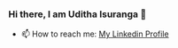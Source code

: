 ### Hi there, I am Uditha Isuranga 👋

- 📫 How to reach me: 
<a href ='https://www.linkedin.com/in/uditha-isuranga/'>My Linkedin Profile</a>



<!-- 
- 🔭 I’m currently doing projects in <a href ='https://www.hashbaze.com/'>Hashbaze</a> and <a href ='https://eventseekout.com/'>EventSeekOut</a>.
- 🌱 I’m currently learning Spring(Java), Flutter and Unity Engine.
- 🎓 I'm studying at the University of Moratuwa.(Computer Science and Engineering)
- 👯 I’m looking to collaborate on Java Projects.
- 📫 How to reach me: 
<a href ='https://www.linkedin.com/in/uditha-isuranga/'>My Linkedin Profile</a>
- ⚡ Fun fact: 🧳Traveling, 🕺🏻Music

<br/>
<a href="https://github.com/Uditha05">
  <img alt="Top Langs" align="center" src="https://github-readme-stats.vercel.app/api/top-langs/?username=Uditha05&langs_count=9&layout=compact" />
</a>

## My Interests  :

***Programming Languages*  :**
<p> 
<code><img height="30" src="https://github.com/Uditha05/Uditha05/blob/main/Logos/dart.png"></code>
<code><img height="30" src="https://github.com/Uditha05/Uditha05/blob/main/Logos/java-ar21.svg"></code>
<code><img height="30" src="https://upload.wikimedia.org/wikipedia/commons/c/c3/Python-logo-notext.svg"></code>
<code><img height="30" src="https://upload.wikimedia.org/wikipedia/commons/1/18/ISO_C%2B%2B_Logo.svg"></code>
<code><img height="30" src="https://github.com/Uditha05/Uditha05/blob/main/Logos/javascript.svg"></code>
<code><img height="30" src="https://upload.wikimedia.org/wikipedia/commons/6/61/HTML5_logo_and_wordmark.svg"></code>
</p>

***Database Systems*  :**
<p>
<code><img height="30" src="https://github.com/Uditha05/Uditha05/blob/main/Logos/MySQL-Logo.svg"></code>
<code><img height="30" src="https://upload.wikimedia.org/wikipedia/commons/3/37/Firebase_Logo.svg"></code>
</p>

***Frameworks and Libraries*  :**
<p>
<code><img height="30" src="https://github.com/Uditha05/Uditha05/blob/main/Logos/flutter.svg"></code>
<code><img height="30" src="https://github.com/Uditha05/Uditha05/blob/main/Logos/nodeJs.svg"></code>
<code><img height="30" src="https://github.com/Uditha05/Uditha05/blob/main/Logos/springio-ar21.svg"></code> 
</p>

***Tools*  :**
<p>
<code><img height="30" src="https://upload.wikimedia.org/wikipedia/commons/1/19/Unity_Technologies_logo.svg"></code>
<code><img height="30" src="https://upload.wikimedia.org/wikipedia/commons/e/e0/Git-logo.svg"></code>
<code><img height="30" src="https://github.com/Uditha05/Uditha05/blob/main/Logos/visual-studio.svg"></code>
<code><img height="30" src="https://upload.wikimedia.org/wikipedia/commons/4/4e/Docker_%28container_engine%29_logo.svg"></code>
</p> -->

